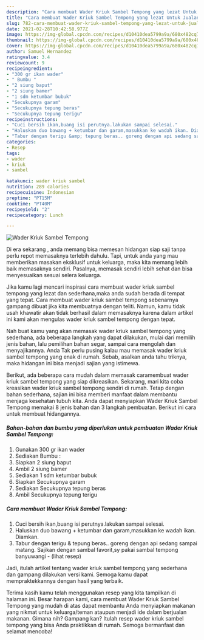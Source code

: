 ```yaml
---
description: "Cara membuat Wader Kriuk Sambel Tempong yang lezat Untuk Jualan"
title: "Cara membuat Wader Kriuk Sambel Tempong yang lezat Untuk Jualan"
slug: 782-cara-membuat-wader-kriuk-sambel-tempong-yang-lezat-untuk-jualan
date: 2021-02-28T10:42:58.977Z
image: https://img-global.cpcdn.com/recipes/d10410dea5799a9a/680x482cq70/wader-kriuk-sambel-tempong-foto-resep-utama.jpg
thumbnail: https://img-global.cpcdn.com/recipes/d10410dea5799a9a/680x482cq70/wader-kriuk-sambel-tempong-foto-resep-utama.jpg
cover: https://img-global.cpcdn.com/recipes/d10410dea5799a9a/680x482cq70/wader-kriuk-sambel-tempong-foto-resep-utama.jpg
author: Samuel Hernandez
ratingvalue: 3.4
reviewcount: 9
recipeingredient:
- "300 gr ikan wader"
- " Bumbu "
- "2 siung baput"
- "2 siung bamer"
- "1 sdm ketumbar bubuk"
- "Secukupnya garam"
- "Secukupnya tepung beras"
- "Secukupnya tepung terigu"
recipeinstructions:
- "Cuci bersih ikan,buang isi perutnya.lakukan sampai selesai."
- "Haluskan duo bawang + ketumbar dan garam,masukkan ke wadah ikan. Diamkan."
- "Tabur dengan terigu &amp; tepung beras.. goreng dengan api sedang sampai matang. Sajikan dengan sambal favorit,sy pakai sambal tempong banyuwangi           (lihat resep)"
categories:
- Resep
tags:
- wader
- kriuk
- sambel

katakunci: wader kriuk sambel 
nutrition: 289 calories
recipecuisine: Indonesian
preptime: "PT15M"
cooktime: "PT40M"
recipeyield: "2"
recipecategory: Lunch

---
```



![Wader Kriuk Sambel Tempong](https://img-global.cpcdn.com/recipes/d10410dea5799a9a/680x482cq70/wader-kriuk-sambel-tempong-foto-resep-utama.jpg)

Di era  sekarang , anda memang bisa memesan hidangan siap saji tanpa perlu repot memasaknya terlebih dahulu. Tapi, untuk anda yang mau memberikan masakan eksklusif untuk keluarga, maka kita memang lebih baik memasaknya sendiri. Pasalnya, memasak sendiri lebih sehat dan bisa menyesuaikan sesuai selera keluarga.

Jika kamu lagi mencari inspirasi cara membuat wader kriuk sambel tempong yang lezat dan sederhana,maka anda sudah berada di tempat yang tepat. Cara membuat wader kriuk sambel tempong  sebenarnya gampang dibuat jika kita membuatnya dengan teliti. Namun, kamu tidak usah khawatir akan tidak berhasil dalam memasaknya 
karena dalam artikel ini kami akan mengulas wader kriuk sambel tempong dengan tepat.  



Nah buat kamu yang akan memasak wader kriuk sambel tempong yang sederhana, ada beberapa langkah yang dapat dilakukan, mulai dari memilih jenis bahan, lalu pemilihan bahan segar, sampai cara mengolah dan menyajikannya. Anda Tak perlu pusing kalau mau memasak wader kriuk sambel tempong yang enak di rumah. Sebab, asalkan anda  tahu triknya, maka hidangan ini bisa menjadi sajian yang istimewa.

Berikut, ada beberapa cara mudah dalam memasak caramembuat wader kriuk sambel tempong yang siap dikreasikan. Sekarang, mari kita coba kreasikan wader kriuk sambel tempong sendiri di rumah. Tetap dengan bahan sederhana, sajian ini bisa memberi manfaat dalam membantu menjaga kesehatan tubuh kita. Anda dapat menyiapkan Wader Kriuk Sambel Tempong memakai 8 jenis bahan dan 3 langkah pembuatan. Berikut ini cara untuk membuat hidangannya.

<!--inarticleads1-->

##### Bahan-bahan dan bumbu yang diperlukan untuk pembuatan Wader Kriuk Sambel Tempong:

1. Gunakan 300 gr ikan wader
1. Sediakan  Bumbu :
1. Siapkan 2 siung baput
1. Ambil 2 siung bamer
1. Sediakan 1 sdm ketumbar bubuk
1. Siapkan Secukupnya garam
1. Sediakan Secukupnya tepung beras
1. Ambil Secukupnya tepung terigu




<!--inarticleads2-->

##### Cara membuat Wader Kriuk Sambel Tempong:

1. Cuci bersih ikan,buang isi perutnya.lakukan sampai selesai.
1. Haluskan duo bawang + ketumbar dan garam,masukkan ke wadah ikan. Diamkan.
1. Tabur dengan terigu &amp; tepung beras.. goreng dengan api sedang sampai matang. Sajikan dengan sambal favorit,sy pakai sambal tempong banyuwangi -           (lihat resep)




Jadi, itulah artikel tentang  wader kriuk sambel tempong  yang sederhana dan gampang dilakukan versi kami. Semoga kamu dapat mempraktekkannya dengan hasil yang terbaik. 

Terima kasih kamu telah menggunakan resep yang kita tampilkan di halaman ini. Besar harapan kami, cara membuat  Wader Kriuk Sambel Tempong yang mudah di atas dapat membantu Anda menyiapkan makanan yang nikmat untuk keluarga/teman ataupun menjadi ide dalam berjualan makanan. Gimana nih? Gampang kan? Itulah resep wader kriuk sambel tempong yang bisa Anda praktikkan di rumah. Semoga bermanfaat dan selamat mencoba!

